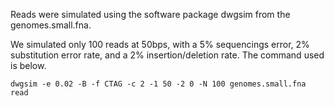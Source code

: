 Reads were simulated using the software package dwgsim from the genomes.small.fna.

We simulated only 100 reads at 50bps, with a 5% sequencings error, 2% substitution error rate, and a 2% insertion/deletion rate. The command used is below.

```
dwgsim -e 0.02 -B -f CTAG -c 2 -1 50 -2 0 -N 100 genomes.small.fna read
```